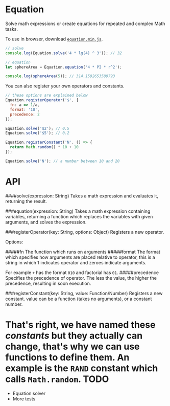 Equation
========
Solve math expressions or create equations for repeated and complex Math tasks.

To use in browser, download [`equation.min.js`](https://raw.githubusercontent.com/mdibaiee/Equation.js/master/equation.min.js).

```javascript
// solve
console.log(Equation.solve('4 * lg(4) ^ 3')); // 32

// equation
let sphereArea = Equation.equation('4 * PI * r^2');

console.log(sphereArea(5)); // 314.1592653589793
```

You can also register your own operators and constants.

```javascript
// these options are explained below
Equation.registerOperator('$', {
  fn: a => 1/a,
  format: '10',
  precedence: 2
});

Equation.solve('$2'); // 0.5
Equation.solve('$5'); // 0.2

Equation.registerConstant('N', () => {
  return Math.random() * 10 + 10
});

Equation.solve('N'); // a number between 10 and 20
```

API
===
####solve(expression: String)
Takes a math expression and evaluates it, returning the result.

###equation(expression: String)
Takes a math expression containing variables, returning a function which
replaces the variables with given arguments, and solves the expression.

###registerOperator(key: String, options: Object)
Registers a new operator.

Options:

#####fn
  The function which runs on arguments
#####format
  The format which specifies how arguments are placed relative to operator, this is a string in which 1 indicates operator and zeroes indicate arguments.

  For example `+` has the format `010` and factorial has `01`.
#####precedence
  Specifies the precedence of operator. The less the value, the higher the precedence, resulting in soon execution.

###registerConstant(key: String, value: Function/Number)
Registers a new constant. value can be a function (takes no arguments), or a constant number.

That's right, we have named these *constants* but they actually can change, that's why we can use functions to define them. An example is the `RAND` constant which calls `Math.random`.
TODO
====
* Equation solver
* More tests

